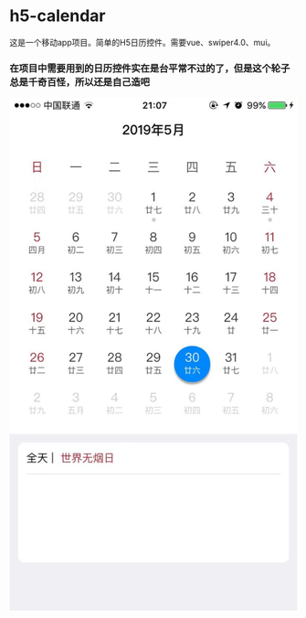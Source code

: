 # h5-calendar
这是一个移动app项目。简单的H5日历控件。需要vue、swiper4.0、mui。

### 在项目中需要用到的日历控件实在是台平常不过的了，但是这个轮子总是千奇百怪，所以还是自己造吧
![ios效果图](https://github.com/Lvlanqiu/h5-calendar/blob/master/img/demo.jpg)
